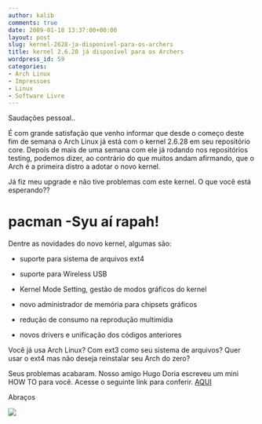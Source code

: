 ```yaml
---
author: kalib
comments: true
date: 2009-01-18 13:37:00+00:00
layout: post
slug: kernel-2628-ja-disponivel-para-os-archers
title: kernel 2.6.28 já disponível para os Archers
wordpress_id: 59
categories:
- Arch Linux
- Impressoes
- Linux
- Software Livre
---
```


Saudações pessoal..




É com grande satisfação que venho informar que desde o começo deste fim de semana o Arch Linux já está com o kernel 2.6.28 em seu repositório core. Depois de mais de uma semana com ele já rodando nos repositórios testing, podemos dizer, ao contrário do que muitos andam afirmando, que o Arch é a primeira distro a adotar o novo kernel.




Já fiz meu upgrade e não tive problemas com este kernel. O que você está esperando??




# pacman -Syu aí rapah!




Dentre as novidades do novo kernel, algumas são:






  * suporte para sistema de arquivos ext4


  * suporte para Wireless USB


  * Kernel Mode Setting, gestão de modos gráficos do kernel


  * novo administrador de memória para chipsets gráficos


  * redução de consumo na reprodução multimídia


  * novos drivers e unificação dos códigos anteriores




Você já usa Arch Linux? Com ext3 como seu sistema de arquivos? Quer usar o ext4 mas não deseja reinstalar seu Arch do zero?




Seus problemas acabaram. Nosso amigo Hugo Doria escreveu um mini HOW TO para você. Acesse o seguinte link para conferir. [AQUI](http://hdoria.archlinux-br.org/blog/2009/01/16/migrando-do-ext3-para-o-ext4/pt/)




Abraços




[![](http://img376.imageshack.us/img376/8000/userbar635980sd7.gif)](http://img376.imageshack.us/img376/8000/userbar635980sd7.gif)



